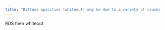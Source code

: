 ```yaml
---
title: "Diffuse opacities (whiteout) may be due to a variety of causes: Atelectasis Progression of RDS Aspiration Pulmonary hemorrhage CHF Superimposed pneumonia"
---
```

RDS then whiteout


